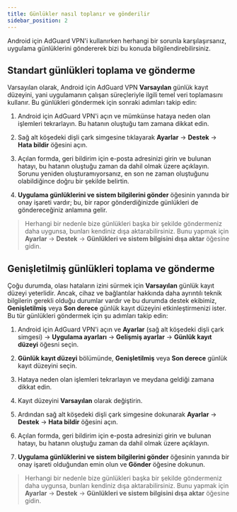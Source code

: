 ```yaml
---
title: Günlükler nasıl toplanır ve gönderilir
sidebar_position: 2
---
```


Android için AdGuard VPN'i kullanırken herhangi bir sorunla karşılaşırsanız, uygulama günlüklerini göndererek bizi bu konuda bilgilendirebilirsiniz.

## Standart günlükleri toplama ve gönderme

Varsayılan olarak, Android için AdGuard VPN **Varsayılan** günlük kayıt düzeyini, yani uygulamanın çalışan süreçleriyle ilgili temel veri toplamasını kullanır. Bu günlükleri göndermek için sonraki adımları takip edin:

1. Android için AdGuard VPN'i açın ve mümkünse hataya neden olan işlemleri tekrarlayın. Bu hatanın oluştuğu tam zamana dikkat edin.

2. Sağ alt köşedeki dişli çark simgesine tıklayarak **Ayarlar** → **Destek** → **Hata bildir** öğesini açın.

3. Açılan formda, geri bildirim için e-posta adresinizi girin ve bulunan hatayı, bu hatanın oluştuğu zaman da dahil olmak üzere açıklayın. Sorunu yeniden oluşturamıyorsanız, en son ne zaman oluştuğunu olabildiğince doğru bir şekilde belirtin.

4. **Uygulama günlüklerini ve sistem bilgilerini gönder** öğesinin yanında bir onay işareti vardır; bu, bir rapor gönderdiğinizde günlükleri de göndereceğiniz anlamına gelir.
> Herhangi bir nedenle bize günlükleri başka bir şekilde göndermeniz daha uygunsa, bunları kendiniz dışa aktarabilirsiniz. Bunu yapmak için **Ayarlar** → **Destek** → **Günlükleri ve sistem bilgisini dışa aktar** öğesine gidin.

## Genişletilmiş günlükleri toplama ve gönderme

Çoğu durumda, olası hataların izini sürmek için **Varsayılan** günlük kayıt düzeyi yeterlidir. Ancak, cihaz ve bağlantılar hakkında daha ayrıntılı teknik bilgilerin gerekli olduğu durumlar vardır ve bu durumda destek ekibimiz, **Genişletilmiş** veya **Son derece** günlük kayıt düzeyini etkinleştirmenizi ister. Bu tür günlükleri göndermek için şu adımları takip edin:

1. Android için AdGuard VPN'i açın ve **Ayarlar** (sağ alt köşedeki dişli çark simgesi) → **Uygulama ayarları** → **Gelişmiş ayarlar** → **Günlük kayıt düzeyi** öğesni seçin.

2. **Günlük kayıt düzeyi** bölümünde, **Genişletilmiş** veya **Son derece** günlük kayıt düzeyini seçin.

3. Hataya neden olan işlemleri tekrarlayın ve meydana geldiği zamana dikkat edin.

4. Kayıt düzeyini **Varsayılan** olarak değiştirin.

5. Ardından sağ alt köşedeki dişli çark simgesine dokunarak **Ayarlar** → **Destek** → **Hata bildir** öğesini açın.

6. Açılan formda, geri bildirim için e-posta adresinizi girin ve bulunan hatayı, bu hatanın oluştuğu zaman da dahil olmak üzere açıklayın.

7. **Uygulama günlüklerini ve sistem bilgilerini gönder** öğesinin yanında bir onay işareti olduğundan emin olun ve **Gönder** öğesine dokunun.
> Herhangi bir nedenle bize günlükleri başka bir şekilde göndermeniz daha uygunsa, bunları kendiniz dışa aktarabilirsiniz. Bunu yapmak için **Ayarlar** → **Destek** → **Günlükleri ve sistem bilgisini dışa aktar** öğesine gidin.
